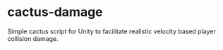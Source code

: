 # cactus-damage
Simple cactus script for Unity to facilitate realistic velocity based player collision damage.
